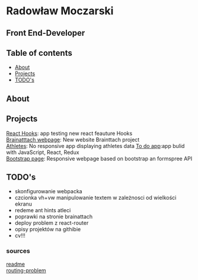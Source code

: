 # Radowław Moczarski
## Front End-Developer

## Table of contents
- [About](#About)
- [Projects](#Projects)
- [TODO's](#TODO's)
## About 

## Projects

[React Hooks](https://github.com/radeth/react-hooks): app testing new react feauture Hooks</br>
[Brainatttach webpage](https://github.com/radeth/brainattach-v2): New website Brainttach project</br>
[Athletes](https://github.com/radeth/athletes): No responsive app displaying athletes data
[To do app](https://github.com/radeth/to-do-list):app bulid with JavaScript, React, Redux </br>
[Bootstrap page](https://github.com/radeth/bootstrap-page): Responsive webpage based on bootstrap an formspree API</br>
## TODO's
- skonfigurowanie webpacka
- czcionka vh+vw manipulowanie textem w zależnosci od wielkości ekranu
- redeme ant hints atleci
- poprawki na stronie brainattach
- deploy problem z react-router
- opisy projektów na githibie
- cv!!!
### sources

[readme](https://www.flynerd.pl/2018/06/jak-napisac-dobre-readme-projektu-na-githubie.html?fbclid=IwAR3KRM35CvWppCV54lOlproiWO3x3GA_RNRXm1_-nufLAZVOMOyGHdsry6Y)</br>
[routing-problem](https://medium.com/@Dragonza/react-router-problem-with-gh-pages-c93a5e243819)



